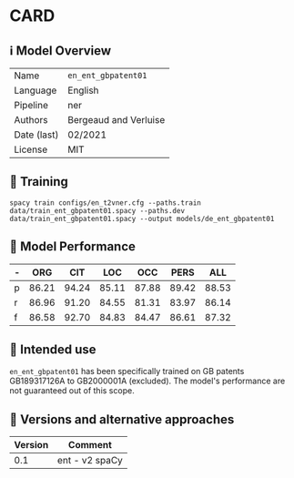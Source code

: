 # CARD

## ℹ️ Model Overview

|||
|---|---|
|Name|`en_ent_gbpatent01`|
|Language|English |
|Pipeline|ner |
|Authors|Bergeaud and Verluise|
|Date (last)|02/2021 |
|License|MIT|


## 👷 Training

```shell
spacy train configs/en_t2vner.cfg --paths.train data/train_ent_gbpatent01.spacy --paths.dev data/train_ent_gbpatent01.spacy --output models/de_ent_gbpatent01
```

## 🔮 Model Performance

-|ORG|CIT|LOC|OCC| PERS | ALL
---|---|---|---|---|---|---
p|86.21|94.24|85.11|87.88|89.42|88.53
r|86.96|91.20|84.55|81.31|83.97|86.14
f|86.58|92.70|84.83|84.47|86.61|87.32


## :dart: Intended use


`en_ent_gbpatent01` has been specifically trained on GB patents GB189317126A to GB2000001A (excluded). The model's performance are not guaranteed out of this scope.


## 🔂 Versions and alternative approaches

|Version|Comment|
|---|---|
|0.1|ent - v2 spaCy|
